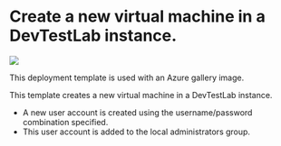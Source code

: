 # Create a new virtual machine in a DevTestLab instance.

<a href="https://portal.azure.com/#create/Microsoft.Template/uri/https%3A%2F%2Fraw.githubusercontent.com%2FAzure%2Fazure-devtestlab%2Fmaster%2FARMTemplates%2F101-dtl-create-vm-username-pwd-galleryimage%2Fazuredeploy.json" target="_blank">
    <img src="http://azuredeploy.net/deploybutton.png"/>
</a>


This deployment template is used with an Azure gallery image.

This template creates a new virtual machine in a DevTestLab instance.
- A new user account is created using the username/password combination specified. 
- This user account is added to the local administrators group.
